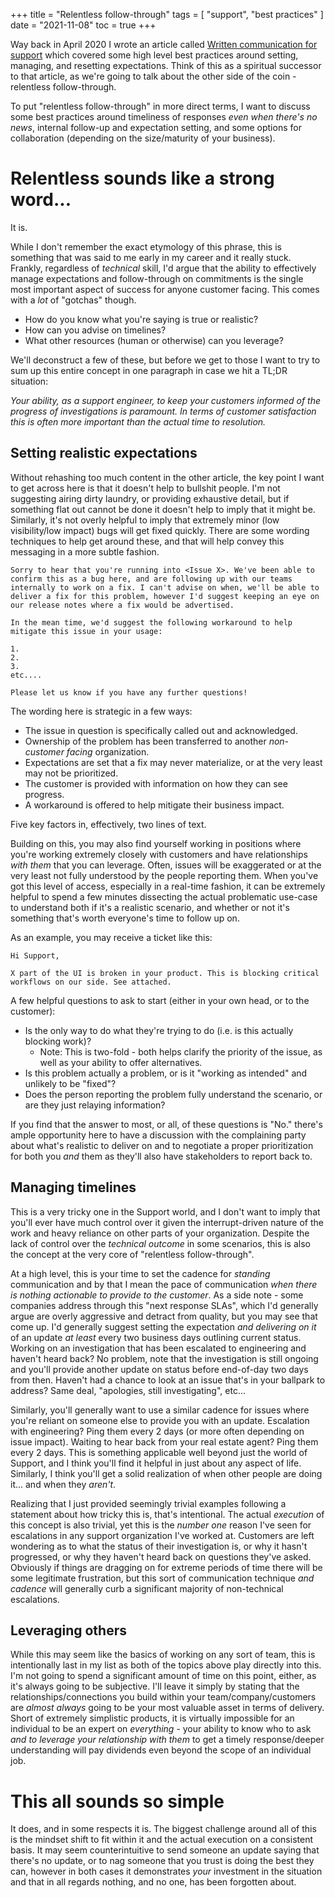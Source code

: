 +++
title = "Relentless follow-through"
tags = [
    "support",
    "best practices"
]
date = "2021-11-08"
toc = true
+++

Way back in April 2020 I wrote an article called [Written communication for support](../2020-04/written-communication-for-support.md) which covered some high level best practices around setting, managing, and resetting expectations. Think of this as a spiritual successor to that article, as we're going to talk about the other side of the coin - relentless follow-through.

To put "relentless follow-through" in more direct terms, I want to discuss some best practices around timeliness of responses _even when there's no news_, internal follow-up and expectation setting, and some options for collaboration (depending on the size/maturity of your business).

# Relentless sounds like a strong word... 

It is.

While I don't remember the exact etymology of this phrase, this is something that was said to me early in my career and it really stuck. Frankly, regardless of _technical_ skill, I'd argue that the ability to effectively manage expectations and follow-through on commitments is the single most important aspect of success for anyone customer facing. This comes with a *lot* of "gotchas" though.

- How do you know what you're saying is true or realistic?
- How can you advise on timelines?
- What other resources (human or otherwise) can you leverage?

We'll deconstruct a few of these, but before we get to those I want to try to sum up this entire concept in one paragraph in case we hit a TL;DR situation:

*Your ability, as a support engineer, to keep your customers informed of the progress of investigations is paramount. In terms of customer satisfaction this is often more important than the actual time to resolution.*

## Setting realistic expectations

Without rehashing too much content in the other article, the key point I want to get across here is that it doesn't help to bullshit people. I'm not suggesting airing dirty laundry, or providing exhaustive detail, but if something flat out cannot be done it doesn't help to imply that it might be. Similarly, it's not overly helpful to imply that extremely minor (low visibility/low impact) bugs will get fixed quickly. There are some wording techniques to help get around these, and that will help convey this messaging in a more subtle fashion.

```
Sorry to hear that you're running into <Issue X>. We've been able to confirm this as a bug here, and are following up with our teams internally to work on a fix. I can't advise on when, we'll be able to deliver a fix for this problem, however I'd suggest keeping an eye on our release notes where a fix would be advertised.

In the mean time, we'd suggest the following workaround to help mitigate this issue in your usage:

1. 
2.
3.
etc....

Please let us know if you have any further questions!
```

The wording here is strategic in a few ways:

- The issue in question is specifically called out and acknowledged.
- Ownership of the problem has been transferred to another *non-customer facing* organization.
- Expectations are set that a fix may never materialize, or at the very least may not be prioritized.
- The customer is provided with information on how they can see progress.
- A workaround is offered to help mitigate their business impact.

Five key factors in, effectively, two lines of text.

Building on this, you may also find yourself working in positions where you're working extremely closely with customers and have relationships _with them_ that you can leverage. Often, issues will be exaggerated or at the very least not fully understood by the people reporting them. When you've got this level of access, especially in a real-time fashion, it can be extremely helpful to spend a few minutes dissecting the actual problematic use-case to understand both if it's a realistic scenario, and whether or not it's something that's worth everyone's time to follow up on.

As an example, you may receive a ticket like this:

```
Hi Support, 

X part of the UI is broken in your product. This is blocking critical workflows on our side. See attached.
```

A few helpful questions to ask to start (either in your own head, or to the customer):

- Is the only way to do what they're trying to do (i.e. is this actually blocking work)?
  - Note: This is two-fold - both helps clarify the priority of the issue, as well as your ability to offer alternatives.
- Is this problem actually a problem, or is it "working as intended" and unlikely to be "fixed"?
- Does the person reporting the problem fully understand the scenario, or are they just relaying information?

If you find that the answer to most, or all, of these questions is "No." there's ample opportunity here to have a discussion with the complaining party about what's realistic to deliver on and to negotiate a proper prioritization for both you _and_ them as they'll also have stakeholders to report back to.

## Managing timelines 

This is a very tricky one in the Support world, and I don't want to imply that you'll ever have much control over it given the interrupt-driven nature of the work and heavy reliance on other parts of your organization. Despite the lack of control over the *technical outcome* in some scenarios, this is also the concept at the very core of "relentless follow-through". 

At a high level, this is your time to set the cadence for _standing_ communication and by that I mean the pace of communication _when there is nothing actionable to provide to the customer_. As a side note - some companies address through this "next response SLAs", which I'd generally argue are overly aggressive and detract from quality, but you may see that come up. I'd generally suggest setting the expectation _and delivering on it_ of an update _at least_ every two business days outlining current status. Working on an investigation that has been escalated to engineering and haven't heard back? No problem, note that the investigation is still ongoing and you'll provide another update on status before end-of-day two days from then. Haven't had a chance to look at an issue that's in your ballpark to address? Same deal, "apologies, still investigating", etc...

Similarly, you'll generally want to use a similar cadence for issues where you're reliant on someone else to provide you with an update. Escalation with engineering? Ping them every 2 days (or more often depending on issue impact). Waiting to hear back from your real estate agent? Ping them every 2 days. This is something applicable well beyond just the world of Support, and I think you'll find it helpful in just about any aspect of life. Similarly, I think you'll get a solid realization of when other people are doing it... and when they *aren't*.

Realizing that I just provided seemingly trivial examples following a statement about how tricky this is, that's intentional. The actual _execution_ of this concept is also trivial, yet this is the *number one* reason I've seen for escalations in any support organization I've worked at. Customers are left wondering as to what the status of their investigation is, or why it hasn't progressed, or why they haven't heard back on questions they've asked. Obviously if things are dragging on for extreme periods of time there will be some legitimate frustration, but this sort of communication technique _and cadence_ will generally curb a significant majority of non-technical escalations.

## Leveraging others

While this may seem like the basics of working on any sort of team, this is intentionally last in my list as both of the topics above play directly into this. I'm not going to spend a significant amount of time on this point, either, as it's always going to be subjective. I'll leave it simply by stating that the relationships/connections you build within your team/company/customers are *almost always* going to be your most valuable asset in terms of delivery. Short of extremely simplistic products, it is virtually impossible for an individual to be an expert on *everything* - your ability to know who to ask _and to leverage your relationship with them_ to get a timely response/deeper understanding will pay dividends even beyond the scope of an individual job.

# This all sounds so simple 

It does, and in some respects it is. The biggest challenge around all of this is the mindset shift to fit within it and the actual execution on a consistent basis. It may seem counterintuitive to send someone an update saying that there's no update, or to nag someone that you trust is doing the best they can, however in both cases it demonstrates *your* investment in the situation and that in all regards nothing, and no one, has been forgotten about.
